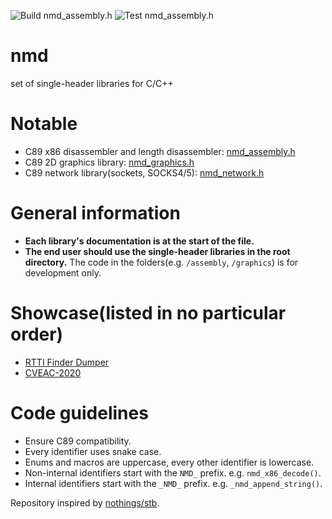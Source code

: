 ![Build nmd_assembly.h](https://github.com/Nomade040/nmd/workflows/Build%20nmd_assembly.h/badge.svg)
![Test nmd_assembly.h](https://github.com/Nomade040/nmd/workflows/Test%20nmd_assembly.h/badge.svg)

# nmd
set of single-header libraries for C/C++

# Notable
- C89 x86 disassembler and length disassembler: [nmd_assembly.h](nmd_assembly.h)
- C89 2D graphics library: [nmd_graphics.h](nmd_graphics.h)
- C89 network library(sockets, SOCKS4/5): [nmd_network.h](nmd_network.h)

# General information
 - **Each library's documentation is at the start of the file.**
 - **The end user should use the single-header libraries in the root directory.** The code in the folders(e.g. `/assembly`, `/graphics`) is for development only.

# Showcase(listed in no particular order)
 - [RTTI Finder Dumper](https://github.com/theluc4s/RTTI-Finder-Dumper)
 - [CVEAC-2020](https://github.com/thesecretclub/CVEAC-2020)

# Code guidelines
 - Ensure C89 compatibility.
 - Every identifier uses snake case.
 - Enums and macros are uppercase, every other identifier is lowercase.
 - Non-internal identifiers start with the `NMD_` prefix. e.g. `nmd_x86_decode()`.
 - Internal identifiers start with the `_NMD_` prefix. e.g. `_nmd_append_string()`.

Repository inspired by [nothings/stb](https://github.com/nothings/stb).
